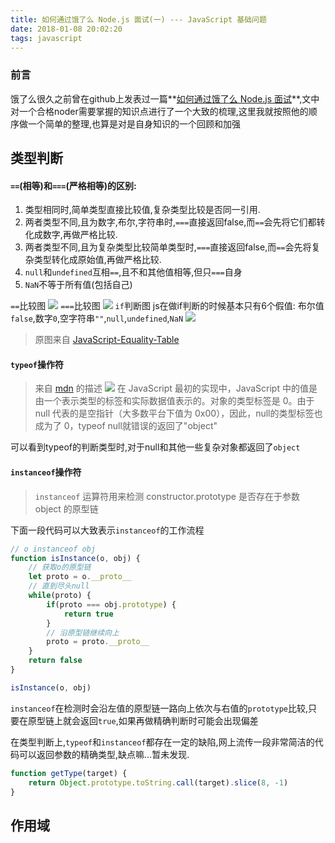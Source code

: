 ```yaml
---
title: 如何通过饿了么 Node.js 面试(一) --- JavaScript 基础问题
date: 2018-01-08 20:02:20
tags: javascript
---
```


### 前言
饿了么很久之前曾在github上发表过一篇**[如何通过饿了么 Node.js 面试](https://github.com/ElemeFE/node-interview/)**,文中对一个合格noder需要掌握的知识点进行了一个大致的梳理,这里我就按照他的顺序做一个简单的整理,也算是对是自身知识的一个回顾和加强

## 类型判断
#### `==`(相等)和`===`(严格相等)的区别:
1. 类型相同时,简单类型直接比较值,复杂类型比较是否同一引用.
2. 两者类型不同,且为数字,布尔,字符串时,`===`直接返回false,而`==`会先将它们都转化成数字,再做严格比较.
3. 两者类型不同,且为复杂类型比较简单类型时,`===`直接返回false,而`==`会先将复杂类型转化成原始值,再做严格比较.
4. `null`和`undefined`互相`==`,且不和其他值相等,但只`===`自身
5. `NaN`不等于所有值(包括自己)

<!-- more -->

`==`比较图
![](https://ws1.sinaimg.cn/large/005tsFX0gy1fn9i33ty02j30ip0hljro.jpg)
`===`比较图
![](https://ws1.sinaimg.cn/large/005tsFX0gy1fn9i33yetrj30iq0hj0t0.jpg)
`if`判断图
js在做if判断的时候基本只有6个假值: 布尔值`false`,数字`0`,空字符串`""`,`null`,`undefined`,`NaN`
![](https://ws1.sinaimg.cn/large/005tsFX0gy1fn9i342spsj30ad0ez74r.jpg)
> 原图来自 [JavaScript-Equality-Table](https://dorey.github.io/JavaScript-Equality-Table/)

#### `typeof`操作符
> 来自 [mdn](https://developer.mozilla.org/zh-CN/docs/Web/JavaScript/Reference/Operators/typeof) 的描述
![](https://ws1.sinaimg.cn/large/005tsFX0gy1fna6vwbw9wj30q40bp0te.jpg)
在 JavaScript 最初的实现中，JavaScript 中的值是由一个表示类型的标签和实际数据值表示的。对象的类型标签是 0。由于 null 代表的是空指针（大多数平台下值为 0x00），因此，null的类型标签也成为了 0，typeof null就错误的返回了"object"

可以看到typeof的判断类型时,对于null和其他一些复杂对象都返回了`object`

#### `instanceof`操作符
> `instanceof` 运算符用来检测 constructor.prototype 是否存在于参数 object 的原型链

下面一段代码可以大致表示`instanceof`的工作流程
```javascript
// o instanceof obj
function isInstance(o, obj) {
    // 获取o的原型链
    let proto = o.__proto__
    // 直到尽头null
    while(proto) {
        if(proto === obj.prototype) {
            return true
        }
        // 沿原型链继续向上
        proto = proto.__proto__ 
    }
    return false
}

isInstance(o, obj)
```
`instanceof`在检测时会沿左值的原型链一路向上依次与右值的`prototype`比较,只要在原型链上就会返回`true`,如果再做精确判断时可能会出现偏差

在类型判断上,`typeof`和`instanceof`都存在一定的缺陷,网上流传一段非常简洁的代码可以返回参数的精确类型,缺点嘛...暂未发现.
```javascript
function getType(target) {
    return Object.prototype.toString.call(target).slice(8, -1)
}
```

## 作用域
